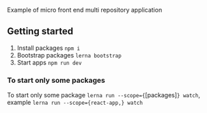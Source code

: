 Example of micro front end multi repository application

## Getting started

1. Install packages `npm i`
2. Bootstrap packages `lerna bootstrap`
3. Start apps `npm run dev`

### To start only some packages

To start only some package `lerna run --scope={`[packages]`} watch`, example `lerna run --scope={react-app,} watch`